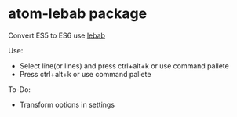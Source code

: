 # atom-lebab package

Convert ES5 to ES6 use [lebab](https://github.com/mohebifar/lebab)

Use:
- Select line(or lines) and press ctrl+alt+k or use command pallete
- Press ctrl+alt+k or use command pallete

To-Do:
- Transform options in settings
